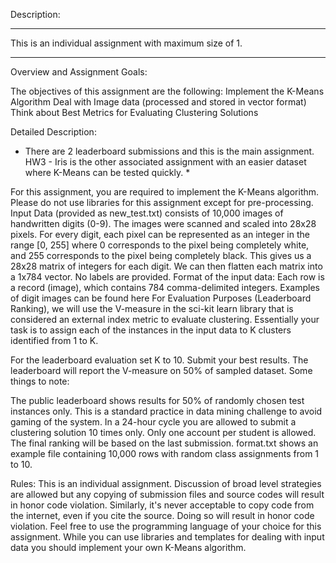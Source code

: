 Description:
*******************************************************************

This is an individual assignment with maximum size of 1.

********************************************************************

Overview and Assignment Goals:

The objectives of this assignment are the following:
Implement the K-Means Algorithm
Deal with Image data (processed and stored in vector format)
Think about Best Metrics for Evaluating Clustering Solutions

Detailed Description:

* There are 2 leaderboard submissions and this is the main assignment. HW3 - Iris is the other associated assignment with an easier dataset where K-Means can be tested quickly. *

For this assignment, you are required to implement the K-Means algorithm. Please do not use libraries for this assignment except for pre-processing.
Input Data (provided as new_test.txt) consists of 10,000 images of handwritten digits (0-9). The images were scanned and scaled into 28x28 pixels. For every digit, each pixel can be represented as an integer in the range [0, 255] where 0 corresponds to the pixel being completely white, and 255 corresponds to the pixel being completely black. This gives us a 28x28 matrix of integers for each digit. We can then flatten each matrix into a 1x784 vector. No labels are provided.
Format of the input data: Each row is a record (image), which contains 784 comma-delimited integers.
Examples of digit images can be found here
For Evaluation Purposes (Leaderboard Ranking), we will use the V-measure in the sci-kit learn library that is considered an external index metric to evaluate clustering. Essentially your task is to assign each of the instances in the input data to K clusters identified from 1 to K.

For the leaderboard evaluation set K to 10. Submit your best results. The leaderboard will report the V-measure on 50% of sampled dataset.
Some things to note:

The public leaderboard shows results for 50% of randomly chosen test instances only. This is a standard practice in data mining challenge to avoid gaming of the system.
In a 24-hour cycle you are allowed to submit a clustering solution 10 times only. Only one account per student is allowed.
The final ranking will be based on the last submission.
format.txt shows an example file containing 10,000 rows with random class assignments from 1 to 10.

Rules:
This is an individual assignment. Discussion of broad level strategies are allowed but any copying of submission files and source codes will result in honor code violation. Similarly, it's never acceptable to copy code from the internet, even if you cite the source. Doing so will result in honor code violation.
Feel free to use the programming language of your choice for this assignment.
While you can use libraries and templates for dealing with input data you should implement your own K-Means algorithm.
